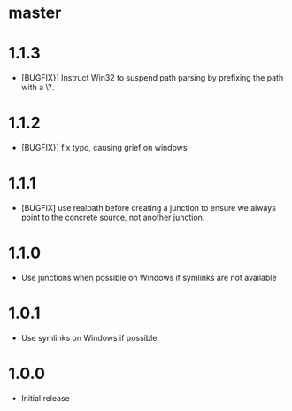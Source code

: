 # master

# 1.1.3

* [BUGFIX}] Instruct Win32 to suspend path parsing by prefixing the path with a \\?\.

# 1.1.2

* [BUGFIX}] fix typo, causing grief on windows

# 1.1.1

* [BUGFIX] use realpath before creating a junction to ensure we always point to
  the concrete source, not another junction.

# 1.1.0

* Use junctions when possible on Windows if symlinks are not available

# 1.0.1

* Use symlinks on Windows if possible

# 1.0.0

* Initial release
